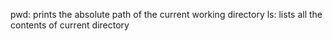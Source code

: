 pwd: prints the absolute path of the current working directory
ls: lists all the contents of current directory
